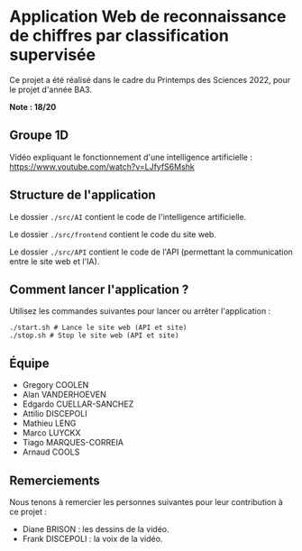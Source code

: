 # Application Web de reconnaissance de chiffres par classification supervisée

Ce projet a été réalisé dans le cadre du Printemps des Sciences 2022, pour le projet d'année BA3.

**Note : 18/20**

## Groupe 1D
Vidéo expliquant le fonctionnement d'une intelligence artificielle : https://www.youtube.com/watch?v=LJfyfS6Mshk

## Structure de l'application

Le dossier `./src/AI` contient le code de l'intelligence artificielle. 

Le dossier `./src/frontend` contient le code du site web.

Le dossier `./src/API` contient le code de l'API (permettant la communication entre le site web et l'IA).

## Comment lancer l'application ?

Utilisez les commandes suivantes pour lancer ou arrêter l'application :

```shell
./start.sh # Lance le site web (API et site)
./stop.sh # Stop le site web (API et site)
```

## Équipe
- Gregory COOLEN
- Alan VANDERHOEVEN
- Edgardo CUELLAR-SANCHEZ
- Attilio DISCEPOLI
- Mathieu LENG
- Marco LUYCKX
- Tiago MARQUES-CORREIA
- Arnaud COOLS

## Remerciements

Nous tenons à remercier les personnes suivantes pour leur contribution à ce projet :

- Diane BRISON : les dessins de la vidéo.
- Frank DISCEPOLI : la voix de la vidéo.
